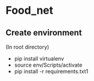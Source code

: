 # Food_net
## Create environment
(In root directory)
+ pip install virtualenv
+ source env/Scripts/activate
+ pip install -r requirements.txt1